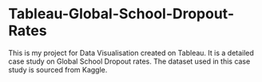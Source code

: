 # Tableau-Global-School-Dropout-Rates
This is my project for Data Visualisation created on Tableau. It is a detailed case study on Global School Dropout rates. The dataset used in this case study is sourced from Kaggle. 
